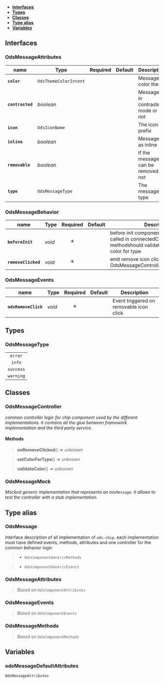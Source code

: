 * [**Interfaces**](#interfaces)
* [**Types**](#types)
* [**Classes**](#classes)
* [**Type alias**](#type-alias)
* [**Variables**](#variables)

## Interfaces

### OdsMessageAttributes
|name | Type | Required | Default | Description|
|---|---|:---:|---|---|
|**`color`** | `OdsThemeColorIntent` |  |  | Message color theme|
|**`contrasted`** | _boolean_ |  |  | Message is in contrasterd mode or not|
|**`icon`** | `OdsIconName` |  |  | The icon prefix|
|**`inline`** | _boolean_ |  |  | Message as inline|
|**`removable`** | _boolean_ |  |  | If the message can be removed or not|
|**`type`** | `OdsMessageType` |  |  | The message type|

### OdsMessageBehavior
|name | Type | Required | Default | Description|
|---|---|:---:|---|---|
|**`beforeInit`** | _void_ | ✴️ |  | before init component functionshould be called in connectedCallback stencil methodshould validate colorshould set color for type|
|**`removeClicked`** | _void_ | ✴️ |  | emit remove icon click event° @see OdsMessageController.onRemoveClicked|

### OdsMessageEvents
|name | Type | Required | Default | Description|
|---|---|:---:|---|---|
|**`odsRemoveClick`** | _void_ | ✴️ |  | Event triggered on removable icon click|

## Types

### OdsMessageType
|  |
|:---:|
| `error` |
| `info` |
| `success` |
| `warning` |

## Classes

### OdsMessageController
_common controller logic for chip component used by the different implementations._
_it contains all the glue between framework implementation and the third party service._

#### Methods
> **onRemoveClicked**() => _unknown_


> **setColorForType**() => _unknown_


> **validateColor**() => _unknown_



### OdsMessageMock
_Mocked generic implementation that represents an `OdsMessage`._
_it allows to test the controller with a stub implementation._


## Type alias

### OdsMessage

interface description of all implementation of `ods-chip`.
each implementation must have defined events, methods, attributes
and one controller for the common behavior logic

> - `OdsComponentGenericMethods`

> - `OdsComponentGenericEvents`

### OdsMessageAttributes

> _Based on `OdsComponentAttributes`_

### OdsMessageEvents

> _Based on `OdsComponentEvents`_

### OdsMessageMethods

> _Based on `OdsComponentMethods`_

## Variables

### odsMessageDefaultAttributes
`OdsMessageAttributes`